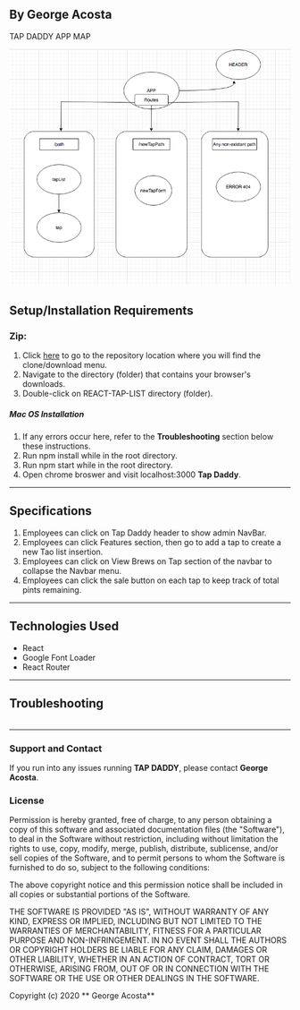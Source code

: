 ## By **George Acosta**

TAP DADDY APP MAP

![screenshot of landing page for website](./src/assets/images/AppMap.png)

## Setup/Installation Requirements

### Zip:

1. Click [here](https://github.com/GACOSTA1988/REACT-TAP-LIST.git) to go to the repository location where you will find the clone/download menu.
2. Navigate to the directory (folder) that contains your browser's downloads.
3. Double-click on REACT-TAP-LIST directory (folder).

##### Mac OS Installation

1.  If any errors occur here, refer to the **Troubleshooting** section below these instructions.
2.  Run npm install while in the root directory.
3.  Run npm start while in the root directory.
4.  Open chrome broswer and visit localhost:3000
    **Tap Daddy**.

---

## Specifications

1. Employees can click on Tap Daddy header to show admin NavBar.
2. Employees can click Features section, then go to add a tap to create a new Tao list insertion.
3. Employees can click on View Brews on Tap section of the navbar to collapse the Navbar menu.
4. Employees can click the sale button on each tap to keep track of total pints remaining.

---

## Technologies Used

- React
- Google Font Loader
- React Router

---

## Troubleshooting

####

```sh

```

---

### Support and Contact

If you run into any issues running **TAP DADDY**, please contact **George Acosta**.

### License

Permission is hereby granted, free of charge, to any person obtaining a copy of this software and associated documentation files (the "Software"), to deal in the Software without restriction, including without limitation the rights to use, copy, modify, merge, publish, distribute, sublicense, and/or sell copies of the Software, and to permit persons to whom the Software is furnished to do so, subject to the following conditions:

The above copyright notice and this permission notice shall be included in all copies or substantial portions of the Software.

THE SOFTWARE IS PROVIDED "AS IS", WITHOUT WARRANTY OF ANY KIND, EXPRESS OR IMPLIED, INCLUDING BUT NOT LIMITED TO THE WARRANTIES OF MERCHANTABILITY, FITNESS FOR A PARTICULAR PURPOSE AND NON-INFRINGEMENT. IN NO EVENT SHALL THE AUTHORS OR COPYRIGHT HOLDERS BE LIABLE FOR ANY CLAIM, DAMAGES OR OTHER LIABILITY, WHETHER IN AN ACTION OF CONTRACT, TORT OR OTHERWISE, ARISING FROM, OUT OF OR IN CONNECTION WITH THE SOFTWARE OR THE USE OR OTHER DEALINGS IN THE SOFTWARE.

Copyright (c) 2020 ** George Acosta**

